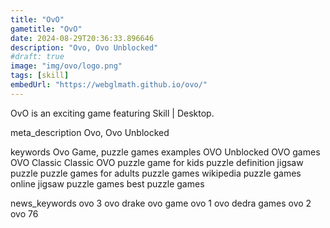 ```yaml
---
title: "OvO"
gametitle: "OvO"
date: 2024-08-29T20:36:33.896646
description: "Ovo, Ovo Unblocked"
#draft: true
image: "img/ovo/logo.png"
tags: [skill]
embedUrl: "https://webglmath.github.io/ovo/"
---
```


OvO is an exciting game featuring Skill | Desktop.

meta_description
Ovo, Ovo Unblocked


keywords
Ovo Game, puzzle games examples OVO Unblocked OVO games OVO Classic Classic OVO puzzle game for kids puzzle definition jigsaw puzzle puzzle games for adults puzzle games wikipedia puzzle games online jigsaw puzzle games best puzzle games


news_keywords
ovo 3 ovo drake ovo game ovo 1 ovo dedra games ovo 2 ovo 76
